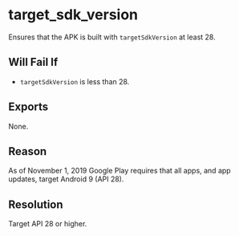 # target_sdk_version
Ensures that the APK is built with `targetSdkVersion` at least 28.

## Will Fail If
* `targetSdkVersion` is less than 28.

## Exports
None.

## Reason
As of November 1, 2019 Google Play requires that all apps, and app updates, target Android 9 (API 28).

## Resolution
Target API 28 or higher.
